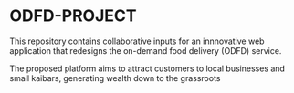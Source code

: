# ODFD-PROJECT
This repository contains collaborative inputs for an innnovative web application that redesigns the on-demand food delivery (ODFD) service.

The proposed platform aims to attract customers to local businesses and small kaibars, generating wealth
down to the grassroots
